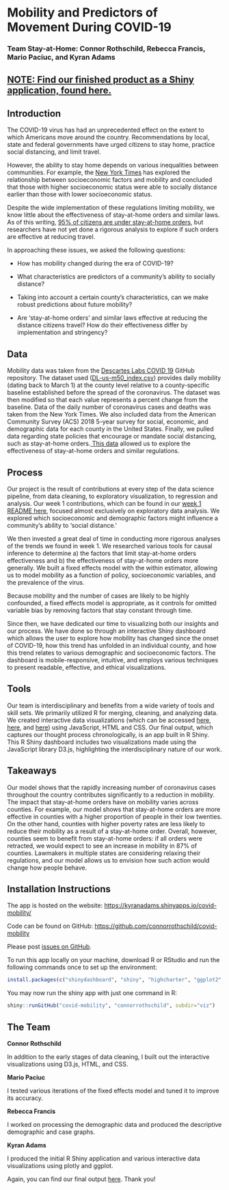 

# Mobility and Predictors of Movement During COVID-19

### Team Stay-at-Home: Connor Rothschild, Rebecca Francis, Mario Paciuc, and Kyran Adams

## [**NOTE: Find our finished product as a Shiny application, found here.**](https://kyranadams.shinyapps.io/covid-mobility/)

## **Introduction**

The COVID-19 virus has had an unprecedented effect on the extent to which Americans move around the country. Recommendations by local, state and federal governments have urged citizens to stay home, practice social distancing, and limit travel.

However, the ability to stay home depends on various inequalities between communities. For example, the [New York Times](https://www.nytimes.com/2020/04/05/opinion/coronavirus-social-distancing.html) has explored the relationship between socioeconomic factors and mobility and concluded that those with higher socioeconomic status were able to socially distance earlier than those with lower socioeconomic status. 

Despite the wide implementation of these regulations limiting mobility, we know little about the effectiveness of stay-at-home orders and similar laws. As of this writing, [95% of citizens are under stay-at-home orders](https://www.businessinsider.com/us-map-stay-at-home-orders-lockdowns-2020-3), but researchers have not yet done a rigorous analysis to explore if such orders are effective at reducing travel.

In approaching these issues, we asked the following questions:

- How has mobility changed during the era of COVID-19?
- What characteristics are predictors of a community’s ability to socially distance?

- Taking into account a certain county’s characteristics, can we make robust predictions about future mobility?
- Are ‘stay-at-home orders’ and similar laws effective at reducing the distance citizens travel? How do their effectiveness differ by implementation and stringency?



## **Data**

Mobility data was taken from the [Descartes Labs COVID 19](https://github.com/descarteslabs/DL-COVID-19) GitHub repository. The dataset used ([DL-us-m50_index.csv](https://github.com/descarteslabs/DL-COVID-19/blob/master/DL-us-m50_index.csv)) provides daily mobility (dating back to March 1) at the county level relative to a county-specific baseline established before the spread of the coronavirus. The dataset was then modified so that each value represents a percent change from the baseline. Data of the daily number of coronavirus cases and deaths was taken from the New York Times. We also included data from the American Community Survey (ACS) 2018 5-year survey for social, economic, and demographic data for each county in the United States.  Finally, we pulled data regarding state policies that encourage or mandate social distancing, such as stay-at-home orders.[ This data](https://docs.google.com/spreadsheets/d/1zu9qEWI8PsOI_i8nI_S29HDGHlIp2lfVMsGxpQ5tvAQ/edit) allowed us to explore the effectiveness of stay-at-home orders and similar regulations. 



## **Process**

Our project is the result of contributions at every step of the data science pipeline, from data cleaning, to exploratory visualization, to regression and analysis. Our week 1 contributions, which can be found in our [week 1 README here](https://github.com/connorrothschild/covid-mobility/blob/master/README-files/README-Week1.md), focused almost exclusively on exploratory data analysis. We explored which socioeconomic and demographic factors might influence a community’s ability to ‘social distance.’ 

We then invested a great deal of time in conducting more rigorous analyses of the trends we found in week 1. We researched various tools for causal inference to determine a) the factors that limit stay-at-home orders effectiveness and b) the effectiveness of stay-at-home orders more generally. We built a fixed effects model with the within estimator, allowing us to model mobility as a function of policy, socioeconomic variables, and the prevalence of the virus. 

Because mobility and the number of cases are likely to be highly confounded, a fixed effects model is appropriate, as it controls for omitted variable bias by removing factors that stay constant through time.

 Since then, we have dedicated our time to visualizing both our insights and our process. We have done so through an interactive Shiny dashboard which allows the user to explore how mobility has changed since the onset of COVID-19, how this trend has unfolded in an individual county, and how this trend relates to various demographic and socioeconomic factors. The dashboard is mobile-responsive, intuitive, and employs various techniques to present readable, effective, and ethical visualizations.



## **Tools** 

 Our team is interdisciplinary and benefits from a wide variety of tools and skill sets. We primarily utilized R for merging, cleaning, and analyzing data. We created interactive data visualizations (which can be accessed [here](https://connorrothschild.github.io/covid-mobility/viz/), [here](https://connorrothschild.github.io/covid-mobility/viz/line-chart), and [here](https://connorrothschild.github.io/covid-mobility/viz/predictions/)) using JavaScript, HTML and CSS. Our final output, which captures our thought process chronologically, is an app built in R Shiny. This R Shiny dashboard includes two visualizations made using the JavaScript library D3.js, highlighting the interdisciplinary nature of our work.



## **Takeaways**

 Our model shows that the rapidly increasing number of coronavirus cases throughout the country contributes significantly to a reduction in mobility. The impact that stay-at-home orders have on mobility varies across counties. For example, our model shows that stay-at-home orders are more effective in counties with a higher proportion of people in their low twenties. On the other hand, counties with higher poverty rates are less likely to reduce their mobility as a result of a stay-at-home order. Overall, however, counties seem to benefit from stay-at-home orders: if all orders were retracted, we would expect to see an increase in mobility in 87% of counties. Lawmakers in multiple states are considering relaxing their regulations, and our model allows us to envision how such action would change how people behave. 





## **Installation Instructions**

The app is hosted on the website: https://kyranadams.shinyapps.io/covid-mobility/ 

Code can be found on GitHub: https://github.com/connorrothschild/covid-mobility

Please post [issues on GitHub](https://github.com/connorrothschild/covid-mobility/issues/).

To run this app locally on your machine, download R or RStudio and run the following commands once to set up the environment:

```R
install.packages(c("shinydashboard", "shiny", "highcharter", "ggplot2", "plotly", "dplyr", "data.table", "DT", "tidyr", "ggrepel", "shinycssloaders", "shinythemes", "SwimmeR"))
```

You may now run the shiny app with just one command in R:

``` R
shiny::runGitHub("covid-mobility", "connorrothschild", subdir="viz")
```



## **The Team**

**Connor Rothschild**

In addition to the early stages of data cleaning, I built out the interactive visualizations using D3.js, HTML, and CSS.

**Mario Paciuc**

I tested various iterations of the fixed effects model and tuned it to improve its accuracy. 

**Rebecca Francis**

I worked on processing the demographic data and produced the descriptive demographic and case graphs.

**Kyran Adams**

I produced the initial R Shiny application and various interactive data visualizations using plotly and ggplot.



Again, you can find our final output [here](https://kyranadams.shinyapps.io/covid-mobility/). Thank you!